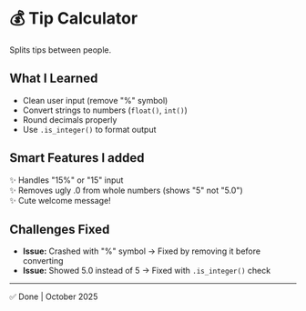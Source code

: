 # 💰 Tip Calculator

Splits tips between people.

## What I Learned
- Clean user input (remove "%" symbol)
- Convert strings to numbers (`float()`, `int()`)
- Round decimals properly
- Use `.is_integer()` to format output

## Smart Features I added
✨ Handles "15%" or "15" input  
✨ Removes ugly .0 from whole numbers (shows "5" not "5.0")  
✨ Cute welcome message!

## Challenges Fixed
- **Issue:** Crashed with "%" symbol → Fixed by removing it before converting
- **Issue:** Showed 5.0 instead of 5 → Fixed with `.is_integer()` check

---
✅ Done | October 2025
